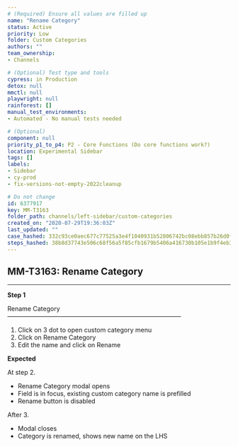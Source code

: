 ```yaml
---
# (Required) Ensure all values are filled up
name: "Rename Category"
status: Active
priority: Low
folder: Custom Categories
authors: ""
team_ownership: 
- Channels

# (Optional) Test type and tools
cypress: in Production
detox: null
mmctl: null
playwright: null
rainforest: []
manual_test_environments: 
- Automated - No manual tests needed

# (Optional)
component: null
priority_p1_to_p4: P2 - Core Functions (Do core functions work?)
location: Experimental Sidebar
tags: []
labels: 
- Sidebar
- cy-prod
- fix-versions-not-empty-2022cleanup

# Do not change
id: 6377917
key: MM-T3163
folder_path: channels/left-sidebar/custom-categories
created_on: "2020-07-29T19:36:03Z"
last_updated: ""
case_hashed: 332c93ce0aec677c77525a3e4f1040931b52806742bc08ebb857b26d0f87aad8a1ca7efd545c7519b8c7ef5a0a7cd3a2
steps_hashed: 38b8d37743e506c68f56a5f85cfb1679b5406a416730b105e1b9f4eb379d201233e8158eddee8a65afa71623bb4a5c64
---
```


## MM-T3163: Rename Category

---

**Step 1**

Rename Category\
————————————————————————————

1. Click on 3 dot to open custom category menu
2. Click on Rename Category
3. Edit the name and click on Rename

**Expected**

At step 2.

- Rename Category modal opens
- Field is in focus, existing custom category name is prefilled
- Rename button is disabled

After 3.

- Modal closes
- Category is renamed, shows new name on the LHS
